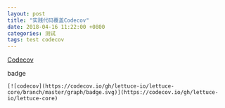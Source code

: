```yaml
---
layout: post
title: "实践代码覆盖Codecov"
date: 2018-04-16 11:22:00 +0800
categories: 测试
tags: test codecov
---
```


[Codecov](https://codecov.io)

badge

```
[![codecov](https://codecov.io/gh/lettuce-io/lettuce-core/branch/master/graph/badge.svg)](https://codecov.io/gh/lettuce-io/lettuce-core)
```

